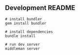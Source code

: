 ## Development README

```shell
# install bundler
gem install bundler

# install dependencies
bundle install

# run dev server
middleman server
```
